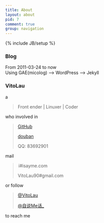 ```yaml
---
title: About
layout: about
pid: 7
comment: true
group: navigation
---
```

{% include JB/setup %}
<br />
### Blog
From 2011-03-24 to now  
Using GAE(micolog) --> WordPress --> Jekyll
### VitoLau
a
> Front ender | Linuxer | Coder

who involved in 
> <i class="icon-github"></i>[GitHub](https://github.com/VitoLau)
>
> [douban](http://www.douban.com/people/lwent/)
>
> <i class="icon-qq"></i>QQ: 83692901

mail 
> <i class="icon-mail" style="margin-left:2px"></i>i#isayme.com
>
> <i class="icon-gmail"></i> VitoLau90#gmail.com

or follow 
> <i class="icon-twitter"></i> [@VitoLau](https://twitter.com/#!/VitoLau90)
>
> <i class="icon-weibo"></i> [@自说Me话_](http://weibo.com/leftupme)

to reach me